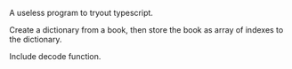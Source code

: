 A useless program to tryout typescript.

Create a dictionary from a book, then store the book as array of indexes to the dictionary.

Include decode function.
